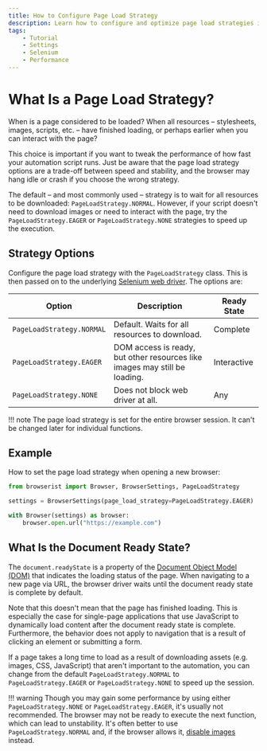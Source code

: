 ```yaml
---
title: How to Configure Page Load Strategy
description: Learn how to configure and optimize page load strategies in web automation and scraping. With Browserist as extension to Selenium, it's easy to configure with few lines of code.
tags:
    - Tutorial
    - Settings
    - Selenium
    - Performance
---
```


# What Is a Page Load Strategy?
When is a page considered to be loaded? When all resources – stylesheets, images, scripts, etc. – have finished loading, or perhaps earlier when you can interact with the page?

This choice is important if you want to tweak the performance of how fast your automation script runs. Just be aware that the page load strategy options are a trade-off between speed and stability, and the browser may hang idle or crash if you choose the wrong strategy.

The default – and most commonly used – strategy is to wait for all resources to be downloaded: `PageLoadStrategy.NORMAL`. However, if your script doesn't need to download images or need to interact with the page, try the `PageLoadStrategy.EAGER` or `PageLoadStrategy.NONE` strategies to speed up the execution.

## Strategy Options
Configure the page load strategy with the `PageLoadStrategy` class. This is then passed on to the underlying [Selenium web driver](https://www.selenium.dev/documentation/webdriver/drivers/options/#pageloadstrategy). The options are:

| Option                    | Description                                                                | Ready State |
| ------------------------- | -------------------------------------------------------------------------- | ----------- |
| `PageLoadStrategy.NORMAL` | Default. Waits for all resources to download.                              | Complete    |
| `PageLoadStrategy.EAGER`  | DOM access is ready, but other resources like images may still be loading. | Interactive |
| `PageLoadStrategy.NONE`   | Does not block web driver at all.                                          | Any         |

!!! note
    The page load strategy is set for the entire browser session. It can't be changed later for individual functions.

## Example
How to set the page load strategy when opening a new browser:

```python linenums="1" hl_lines="3 5"
from browserist import Browser, BrowserSettings, PageLoadStrategy

settings = BrowserSettings(page_load_strategy=PageLoadStrategy.EAGER)

with Browser(settings) as browser:
    browser.open.url("https://example.com")
```

## What Is the Document Ready State?
The `document.readyState` is a property of the [Document Object Model (DOM)](https://en.wikipedia.org/wiki/Document_Object_Model) that indicates the loading status of the page. When navigating to a new page via URL, the browser driver waits until the document ready state is complete by default.

Note that this doesn't mean that the page has finished loading. This is especially the case for single-page applications that use JavaScript to dynamically load content after the document ready state is complete. Furthermore, the behavior does not apply to navigation that is a result of clicking an element or submitting a form.

If a page takes a long time to load as a result of downloading assets (e.g. images, CSS, JavaScript) that aren't important to the automation, you can change from the default `PageLoadStrategy.NORMAL` to `PageLoadStrategy.EAGER` or `PageLoadStrategy.NONE` to speed up the session.

!!! warning
    Though you may gain some performance by using either `PageLoadStrategy.NONE` or `PageLoadStrategy.EAGER`, it's usually not recommended. The browser may not be ready to execute the next function, which can lead to unstability. It's often better to use `PageLoadStrategy.NORMAL` and, if the browser allows it, [disable images](../performance/disable-images.md) instead.
